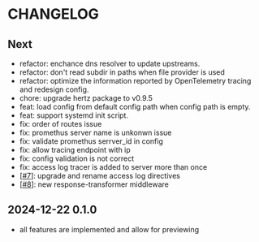 # CHANGELOG

## Next

- refactor: enchance dns resolver to update upstreams.
- refactor: don't read subdir in paths when file provider is used
- refactor: optimize the information reported by OpenTelemetry tracing and redesign config.
- chore: upgrade hertz package to v0.9.5
- feat: load config from default config path when config path is empty.
- feat: support systemd init script.
- fix: order of routes issue
- fix: promethus server name is unkonwn issue
- fix: validate promethus serrver_id in config
- fix: allow tracing endpoint with ip
- fix: config validation is not correct
- fix: access log tracer is added to server more than once
- [[#7](https://github.com/nite-coder/bifrost/pull/7)]: upgrade and rename access log directives
- [[#8](https://github.com/nite-coder/bifrost/pull/8)]: new response-transformer middleware

## 2024-12-22 0.1.0

- all features are implemented and allow for previewing
